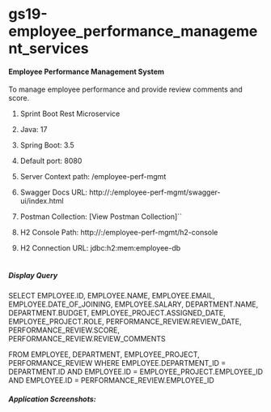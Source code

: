 # gs19-employee_performance_management_services

#### Employee Performance Management System

To manage employee performance and provide review comments and score.

1) Sprint Boot Rest Microservice <br>
2) Java: 17 <br>
3) Spring Boot: 3.5 <br>
4) Default port: 8080 <br>
5) Server Context path: /employee-perf-mgmt <br>


6) Swagger Docs URL: http://<hostname>:<port>/employee-perf-mgmt/swagger-ui/index.html <br>
7) Postman Collection: [View Postman Collection]`` <br>
8) H2 Console Path: http://<hostname>:<port>/employee-perf-mgmt/h2-console <br>
9) H2 Connection URL: jdbc:h2:mem:employee-db <br><br>


##### Display Query

SELECT EMPLOYEE.ID, EMPLOYEE.NAME, EMPLOYEE.EMAIL, EMPLOYEE.DATE_OF_JOINING, EMPLOYEE.SALARY, 
DEPARTMENT.NAME, DEPARTMENT.BUDGET, 
EMPLOYEE_PROJECT.ASSIGNED_DATE, EMPLOYEE_PROJECT.ROLE,
PERFORMANCE_REVIEW.REVIEW_DATE, PERFORMANCE_REVIEW.SCORE, PERFORMANCE_REVIEW.REVIEW_COMMENTS

FROM EMPLOYEE, DEPARTMENT, EMPLOYEE_PROJECT, PERFORMANCE_REVIEW 
WHERE EMPLOYEE.DEPARTMENT_ID = DEPARTMENT.ID 
AND EMPLOYEE.ID = EMPLOYEE_PROJECT.EMPLOYEE_ID 
AND EMPLOYEE.ID = PERFORMANCE_REVIEW.EMPLOYEE_ID


##### Application Screenshots:


